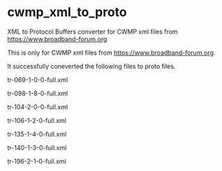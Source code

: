 # cwmp_xml_to_proto

XML to Protocol Buffers converter for CWMP xml files from https://www.broadband-forum.org

This is only for CWMP xml files from https://www.broadband-forum.org.

It successfully coneverted the following files to proto files.

tr-069-1-0-0-full.xml

tr-098-1-8-0-full.xml

tr-104-2-0-0-full.xml

tr-106-1-2-0-full.xml

tr-135-1-4-0-full.xml

tr-140-1-3-0-full.xml

tr-196-2-1-0-full.xml
